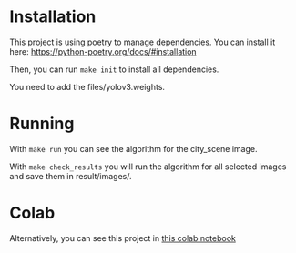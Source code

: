 # Installation

This project is using poetry to manage dependencies. 
You can install it here: https://python-poetry.org/docs/#installation

Then, you can run `make init` to install all dependencies.

You need to add the files/yolov3.weights.

# Running

With `make run` you can see the algorithm for the city_scene image.

With `make check_results` you will run the algorithm for all selected images and save them in result/images/.


# Colab

Alternatively, you can see this project in [this colab notebook](https://colab.research.google.com/drive/17W0ESI0yMgtjTngnOBqY91C94w9T-zbc?usp=sharing)